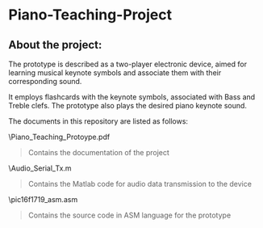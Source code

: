 # Piano-Teaching-Project

About the project:
----

The prototype is described as a two-player electronic device, aimed for learning musical keynote symbols and associate them with their corresponding sound.

It employs flashcards with the keynote symbols, associated with Bass and Treble clefs. The prototype also plays the desired piano keynote sound.

The documents in this repository are listed as follows:

\Piano_Teaching_Protoype.pdf
>Contains the documentation of the project

\Audio_Serial_Tx.m
>Contains the Matlab code for audio data transmission to the device

\pic16f1719_asm.asm
>Contains the source code in ASM language for the prototype
